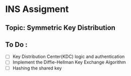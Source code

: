 # INS Assigment 
## Topic: Symmetric Key Distribution

## To Do : 
- [ ] Key Distribution Center(KDC) logic and authentication
- [ ] Implement the Diffie-Hellman Key Exchange Algorithm
- [ ] Hashing the shared key 